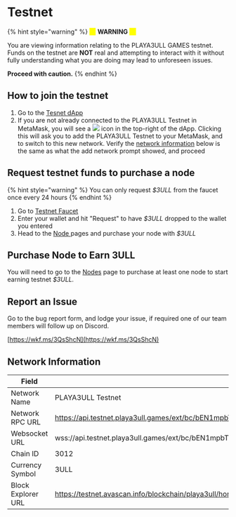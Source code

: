 # Testnet

{% hint style="warning" %}
<mark style="color:yellow;">⚠️</mark> **WARNING** <mark style="color:yellow;">⚠️</mark>

You are viewing information relating to the PLAYA3ULL GAMES testnet. Funds on the testnet are **NOT** real and attempting to interact with it without fully understanding what you are doing may lead to unforeseen issues.

**Proceed with caution.**
{% endhint %}

## How to join the testnet

1. Go to the [Tesnet dApp](https://app.testnet.playa3ull.games/)
2. If you are not already connected to the PLAYA3ULL Testnet in MetaMask, you will see a ![](<../.gitbook/assets/network-off (1).svg>) icon in the top-right of the dApp. Clicking this will ask you to add the PLAYA3ULL Testnet to your MetaMask, and to switch to this new network. Verify the [network information](testnet.md#network-information) below is the same as what the add network prompt showed, and proceed

## Request testnet funds to purchase a node

{% hint style="warning" %}
You can only request _$3ULL_ from the faucet once every 24 hours
{% endhint %}

1. Go to [Testnet Faucet](https://app.testnet.playa3ull.games/faucet)
2. Enter your wallet and hit "Request" to have _$3ULL_ dropped to the wallet you entered
3. Head to the [Node ](https://app.testnet.playa3ull.games/nodes)pages and purchase your node with _$3ULL_

## Purchase Node to Earn 3ULL

You will need to go to the [Nodes](https://app.testnet.playa3ull.games/nodes) page to purchase at least one node to start earning testnet _$3ULL._

## Report an Issue

Go to the bug report form, and lodge your issue, if required one of our team members will follow up on Discord.

[https://wkf.ms/3QsShcN](https://wkf.ms/3QsShcN)

## Network Information

<table><thead><tr><th width="193">Field</th><th>Value</th></tr></thead><tbody><tr><td>Network Name</td><td>PLAYA3ULL Testnet</td></tr><tr><td>Network RPC URL</td><td><a href="https://api.testnet.playa3ull.games/ext/bc/bEN1mpbTGskyJK5MbYwBZCkJXLok89vTBRFqocpkzSc4HoWDT/rpc">https://api.testnet.playa3ull.games/ext/bc/bEN1mpbTGskyJK5MbYwBZCkJXLok89vTBRFqocpkzSc4HoWDT/rpc</a></td></tr><tr><td>Websocket URL</td><td>wss://api.testnet.playa3ull.games/ext/bc/bEN1mpbTGskyJK5MbYwBZCkJXLok89vTBRFqocpkzSc4HoWDT/ws</td></tr><tr><td>Chain ID</td><td>3012</td></tr><tr><td>Currency Symbol</td><td>3ULL</td></tr><tr><td>Block Explorer URL</td><td><a href="https://testnet.avascan.info/blockchain/playa3ull/home">https://testnet.avascan.info/blockchain/playa3ull/home</a></td></tr></tbody></table>

